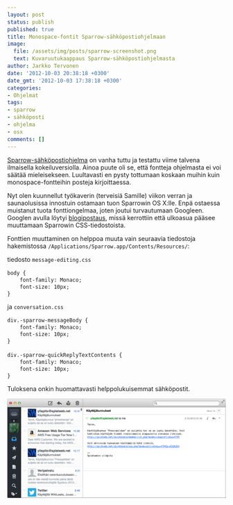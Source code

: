 ```yaml
---
layout: post
status: publish
published: true
title: Monospace-fontit Sparrow-sähköpostiohjelmaan
image:
  file: /assets/img/posts/sparrow-screenshot.png
  text: Kuvaruutukaappaus Sparrow-sähköpostiohjelmasta
author: Jarkko Tervonen
date: '2012-10-03 20:38:18 +0300'
date_gmt: '2012-10-03 17:38:18 +0300'
categories:
- Ohjelmat
tags:
- sparrow
- sähköposti
- ohjelma
- osx
comments: []
---
```

[Sparrow-sähköpostiohjelma](http://sprw.me/) on vanha tuttu ja testattu viime talvena ilmaisella kokeiluversiolla. Ainoa puute oli se, että fontteja ohjelmasta ei voi säätää mieleisekseen. Luultavasti en pysty tottumaan koskaan muihin kuin monospace-fontteihin posteja kirjoittaessa.

Nyt olen kuunnellut työkaverin (terveisiä Samille) viikon verran ja saunaolusissa innostuin ostamaan tuon Sparrowin OS X:lle. Enpä ostaessa muistanut tuota fonttiongelmaa, joten joutui turvautumaan Googleen. Googlen avulla löytyi [blogipostaus](http://horewi.cz/hai-sparrow-can-i-has-fixed-width-fontz-kthxbye/), missä kerrottiin että ulkoasua pääsee muuttamaan Sparrowin CSS-tiedostoista.

Fonttien muuttaminen on helppoa muuta vain seuraavia tiedostoja hakemistossa `/Applications/Sparrow.app/Contents/Resources/`:

tiedosto `message-editing.css`

```
body {
	font-family: Monaco;
	font-size: 10px;
}
```

ja `conversation.css`

```
div.-sparrow-messageBody {
	font-family: Monaco;
	font-size: 10px;
}

div.-sparrow-quickReplyTextContents {
	font-family: Monaco;
	font-size: 10px;
}
```

Tuloksena onkin huomattavasti helppolukuisemmat sähköpostit.

<amp-img src="/assets/img/posts/sparrow-screenshot.png" alt="Kuvaruutukaappaus Sparrow-sähköpostiohjelmasta" width="4" height="3" layout="responsive">
  <noscript><img src="/assets/img/posts/sparrow-screenshot.png" alt="Kuvaruutukaappaus Sparrow-sähköpostiohjelmasta" /></noscript>
</amp-img>
